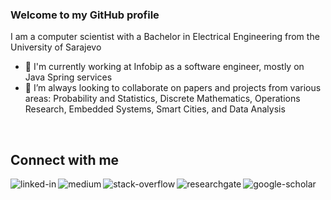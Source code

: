 ### Welcome to my GitHub profile
I am a computer scientist with a Bachelor in Electrical Engineering from the University of Sarajevo
- 🔭 I'm currently working at Infobip as a software engineer, mostly on Java Spring services
- 👯 I’m always looking to collaborate on papers and projects from various areas: Probability and Statistics, Discrete Mathematics, Operations Research, Embedded Systems, Smart Cities, and Data Analysis
<br>

## Connect with me

[<img align="left" alt="linked-in" src="https://img.shields.io/badge/linkedin-%230077B5.svg?&style=for-the-badge&logo=linkedin&logoColor=white" />](https://www.linkedin.com/in/adnan-arnautovic/)

[<img align="left" alt="medium" src="https://img.shields.io/badge/medium-%2312100E.svg?&style=for-the-badge&logo=medium&logoColor=white" />](https://medium.com/@adnan.arnautovic)

[<img align="left" alt="stack-overflow" src="https://img.shields.io/badge/stack%20overflow-FE7A16?logo=stack-overflow&logoColor=white&style=for-the-badge" />](https://stackoverflow.com/users/5565046/ekvinto)

[<img align="left" alt="researchgate" src="https://img.shields.io/badge/researchgate-0cb?logo=researchgate&logoColor=white&style=for-the-badge" />](https://www.researchgate.net/profile/Adnan-Arnautovic)

[<img align="left" alt="google-scholar" src="https://img.shields.io/badge/google%20scholar-aaa?logo=google-scholar&logoColor=white&style=for-the-badge" />](https://scholar.google.com/citations?user=VEDiEE4AAAAJ&hl=en)

<!--

[<img align="left" alt="ieee-collabratec" src="https://img.shields.io/badge/IEEE%20Collabratec-016699?logo=ieee&logoColor=white&style=for-the-badge" />](LINK)

-->

<br>
<br>
<!--
## Expertise
<img align="left" alt="react" src="https://img.shields.io/badge/react%20-%2320232a.svg?&style=for-the-badge&logo=react&logoColor=%2361DAFB" />
<img align="left" alt="nodejs" src="https://img.shields.io/badge/node.js%20-%2343853D.svg?&style=for-the-badge&logo=node.js&logoColor=white" />
<img align="left" alt="aws" src="https://img.shields.io/badge/Amazon%20AWS-%23232F3E?logo=amazon-aws&logoColor=white&style=for-the-badge" />
<img align="left" alt="medium" src="https://img.shields.io/badge/postgres-%23316192.svg?&style=for-the-badge&logo=postgresql&logoColor=white" />
<img align="left" alt="android" src="https://img.shields.io/badge/Android-3DDC84?logo=android&logoColor=white&style=for-the-badge" />
<img align="left" alt="spring" src="https://img.shields.io/badge/spring%20-%236DB33F.svg?&style=for-the-badge&logo=spring&logoColor=white" />
<br>
<br>
**Ekvinto/Ekvinto** is a ✨ _special_ ✨ repository because its `README.md` (this file) appears on your GitHub profile.

Here are some ideas to get you started:

- 🔭 I’m currently working on ...
- 🌱 I’m currently learning ...
- 👯 I’m looking to collaborate on ...
- 🤔 I’m looking for help with ...
- 💬 Ask me about ...
-->
